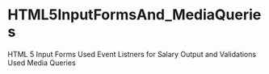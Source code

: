 # HTML5InputFormsAnd_MediaQueries
HTML 5 Input Forms Used Event Listners for Salary Output and Validations Used Media Queries
